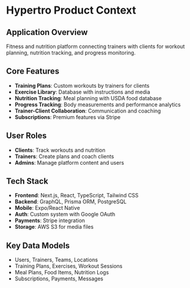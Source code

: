 # Hypertro Product Context

## Application Overview

Fitness and nutrition platform connecting trainers with clients for workout planning, nutrition tracking, and progress monitoring.

## Core Features

- **Training Plans**: Custom workouts by trainers for clients
- **Exercise Library**: Database with instructions and media
- **Nutrition Tracking**: Meal planning with USDA food database
- **Progress Tracking**: Body measurements and performance analytics
- **Trainer-Client Collaboration**: Communication and coaching
- **Subscriptions**: Premium features via Stripe

## User Roles

- **Clients**: Track workouts and nutrition
- **Trainers**: Create plans and coach clients
- **Admins**: Manage platform content and users

## Tech Stack

- **Frontend**: Next.js, React, TypeScript, Tailwind CSS
- **Backend**: GraphQL, Prisma ORM, PostgreSQL
- **Mobile**: Expo/React Native
- **Auth**: Custom system with Google OAuth
- **Payments**: Stripe integration
- **Storage**: AWS S3 for media files

## Key Data Models

- Users, Trainers, Teams, Locations
- Training Plans, Exercises, Workout Sessions
- Meal Plans, Food Items, Nutrition Logs
- Subscriptions, Payments, Messages
